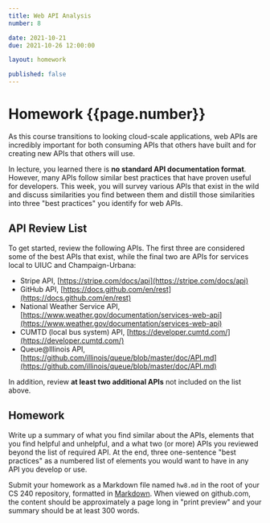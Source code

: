 ```yaml
---
title: Web API Analysis
number: 8

date: 2021-10-21
due: 2021-10-26 12:00:00

layout: homework

published: false
---
```


# Homework {{page.number}}

As this course transitions to looking cloud-scale applications, web APIs are incredibly important for both consuming APIs that others have built and for creating new APIs that others will use.

In lecture, you learned there is **no standard API documentation format**.  However, many APIs follow similar best practices that have proven useful for developers.  This week, you will survey various APIs that exist in the wild and discuss similarities you find between them and distill those similarities into three "best practices" you identify for web APIs.


## API Review List

To get started, review the following APIs.  The first three are considered some of the best APIs that exist, while the final two are APIs for services local to UIUC and Champaign-Urbana:

- Stripe API, [https://stripe.com/docs/api](https://stripe.com/docs/api)
- GitHub API, [https://docs.github.com/en/rest](https://docs.github.com/en/rest)
- National Weather Service API, [https://www.weather.gov/documentation/services-web-api](https://www.weather.gov/documentation/services-web-api)
- CUMTD (local bus system) API, [https://developer.cumtd.com/](https://developer.cumtd.com/)
- Queue@Illinois API, [https://github.com/illinois/queue/blob/master/doc/API.md](https://github.com/illinois/queue/blob/master/doc/API.md)

In addition, review **at least two additional APIs** not included on the list above.


## Homework

Write up a summary of what you find similar about the APIs, elements that you find helpful and unhelpful, and a what two (or more) APIs you reviewed beyond the list of required API.  At the end, three one-sentence "best practices" as a numbered list of elements you would want to have in any API you develop or use.

Submit your homework as a Markdown file named `hw8.md` in the root of your CS 240 repository, formatted in [Markdown](https://guides.github.com/features/mastering-markdown/).  When viewed on github.com, the content should be approximately a page long in "print preview" and your summary should be at least 300 words.
